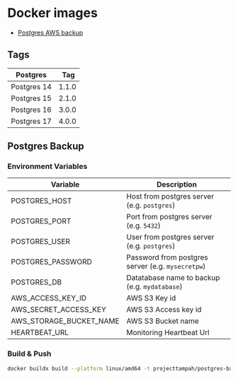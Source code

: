 # Docker images

- [Postgres AWS backup](https://hub.docker.com/r/projecttampah/postgres-backup)

## Tags

| Postgres    |  Tag  |
| ----------- | ----- |
| Postgres 14 | 1.1.0 |
| Postgres 15 | 2.1.0 |
| Postgres 16 | 3.0.0 |
| Postgres 17 | 4.0.0 |

## Postgres Backup

### Environment Variables

| Variable                | Description                                       |
| ----------------------- | ------------------------------------------------- |
| POSTGRES_HOST           | Host from postgres server (e.g. `postgres`)       |
| POSTGRES_PORT           | Port from postgres server (e.g. `5432`)           |
| POSTGRES_USER           | User from postgres server (e.g. `postgres`)       |
| POSTGRES_PASSWORD       | Password from postgres server (e.g. `mysecretpw`) |
| POSTGRES_DB             | Datatabase name to backup (e.g. `mydatabase`)     |
| AWS_ACCESS_KEY_ID       | AWS S3 Key id                                     |
| AWS_SECRET_ACCESS_KEY   | AWS S3 Access key id                              |
| AWS_STORAGE_BUCKET_NAME | AWS S3 Bucket name                                |
| HEARTBEAT_URL           | Monitoring Heartbeat Url                          |

### Build & Push

```bash
docker buildx build --platform linux/amd64 -t projecttampah/postgres-backup:2.1.0 -f ./postgres-backup/Dockerfile postgres-backup --push
```
